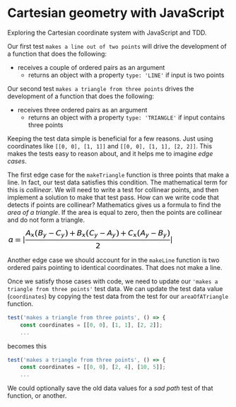 # Cartesian geometry with JavaScript

Exploring the Cartesian coordinate system with JavaScript and TDD.

Our first test `makes a line out of two points` will drive the development of a function that does the following: 
  - receives a couple of ordered pairs as an argument 
	- returns an object with a property `type: 'LINE'` if input is two points

Our second test `makes a triangle from three points` drives the development of a function that does the following:
  - receives three ordered pairs as an argument
	- returns an object with a property `type: 'TRIANGLE'` if input contains three points

Keeping the test data simple is beneficial for a few reasons. Just using coordinates like `[[0, 0], [1, 1]]` and `[[0, 0], [1, 1], [2, 2]]`. This makes the tests easy to reason about, and it helps me to imagine _edge cases_.

The first edge case for the `makeTriangle` function is three points that make a line. In fact, our test data satisfies this condition. The mathematical term for this is _collinear_. 
We will need to write a test for collinear points, and then implement a solution to make that test pass. How can we write code that detects if points are collinear? Mathematics gives us a formula to find the _area of a triangle_. If the area is equal to zero, then the points are collinear and do not form a triangle.

![formula for the area of a triangle](assets/images/area-of-a-triangle.jpg "Area of a triangle")

Another edge case we should account for in the `makeLine` function is two ordered pairs pointing to identical coordinates. That does not make a line.

Once we satisfy those cases with code, we need to update our `'makes a triangle from three points'` test data. We can update the test data value (`coordinates`) by copying the test data from the test for our `areaOfATriangle` function.

```javascript
test('makes a triangle from three points', () => {
    const coordinates = [[0, 0], [1, 1], [2, 2]];
    ...
```

becomes this

```javascript
test('makes a triangle from three points', () => {
    const coordinates = [[0, 0], [2, 4], [10, 5]];
    ...
```

We could optionally save the old data values for a _sad path_ test of that function, or another.